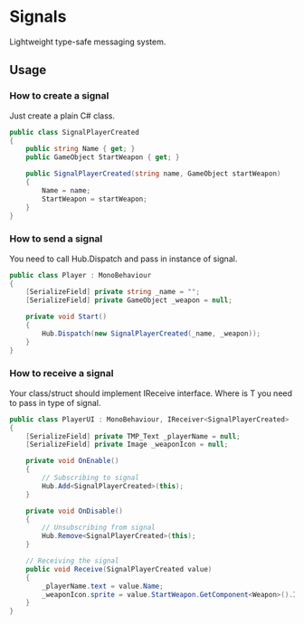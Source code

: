 # Signals
Lightweight type-safe messaging system.

## Usage

### How to create a signal

Just create a plain C# class.

```csharp
public class SignalPlayerCreated
{
	public string Name { get; }
	public GameObject StartWeapon { get; }

	public SignalPlayerCreated(string name, GameObject startWeapon)
	{
		Name = name;
		StartWeapon = startWeapon;
	}
}
```

### How to send a signal

You need to call Hub.Dispatch and pass in instance of signal.

```csharp
public class Player : MonoBehaviour
{
	[SerializeField] private string _name = "";
	[SerializeField] private GameObject _weapon = null;

	private void Start()
	{
		Hub.Dispatch(new SignalPlayerCreated(_name, _weapon));
	}
}
```

### How to receive a signal

Your class/struct should implement IReceive<T> interface. Where is T you need to pass in type of signal.

```csharp
public class PlayerUI : MonoBehaviour, IReceiver<SignalPlayerCreated>
{
	[SerializeField] private TMP_Text _playerName = null;
	[SerializeField] private Image _weaponIcon = null;

	private void OnEnable()
	{
		// Subscribing to signal
		Hub.Add<SignalPlayerCreated>(this);
	}

	private void OnDisable()
	{
		// Unsubscribing from signal
		Hub.Remove<SignalPlayerCreated>(this);
	}

	// Receiving the signal
	public void Receive(SignalPlayerCreated value)
	{
		_playerName.text = value.Name;
		_weaponIcon.sprite = value.StartWeapon.GetComponent<Weapon>().Icon;
	}
}
```
